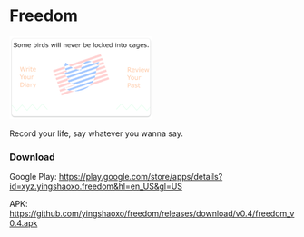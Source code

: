 # Freedom

<img src='./yeah.png' width='50%'>

Record your life, say whatever you wanna say.

### Download

Google Play: https://play.google.com/store/apps/details?id=xyz.yingshaoxo.freedom&hl=en_US&gl=US

APK: https://github.com/yingshaoxo/freedom/releases/download/v0.4/freedom_v0.4.apk
